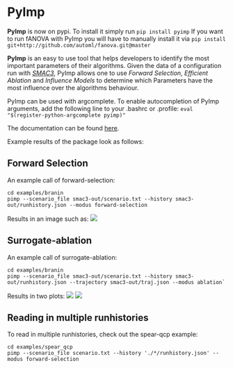 # PyImp

**PyImp** is now on pypi.
To install it simply run
`
pip install pyimp
`
If you want to run fANOVA with PyImp you will have to manually install it via
`
pip install git+http://github.com/automl/fanova.git@master
`

**PyImp** is an easy to use tool that helps developers to identify the most important parameters of their algorithms.
Given the data of a configuration run with [*SMAC3*](https://github.com/automl/SMAC3), PyImp allows one to use *Forward Selection*, *Efficient Ablation* and *Influence Models* to determine which Parameters have the most influence over the algorithms behaviour.

PyImp can be used with argcomplete. To enable autocompletion of PyImp
arguments, add the following line to your .bashrc or .profile:
`
eval "$(register-python-argcomplete pyimp)"
`

The documentation can be found [here](https://automl.github.io/ParameterImportance).

Example results of the package look as follows:

## Forward Selection
An example call of forward-selection:

```
cd examples/branin
pimp --scenario_file smac3-out/scenario.txt --history smac3-out/runhistory.json --modus forward-selection
```

Results in an image such as:
![](examples/ForwardSelection.png)


## Surrogate-ablation
An example call of surrogate-ablation:

```
cd examples/branin
pimp --scenario_file smac3-out/scenario.txt --history smac3-out/runhistory.json --trajectory smac3-out/traj.json --modus ablation`
```

Results in two plots:
![](examples/Ablationpercentage.png)
![](examples/Ablationperformance.png)

## Reading in multiple runhistories
To read in multiple runhistories, check out the spear-qcp example:

```
cd examples/spear_qcp
pimp --scenario_file scenario.txt --history './*/runhistory.json' --modus forward-selection
```